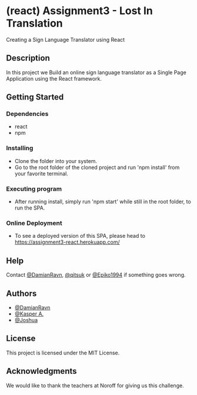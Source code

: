 # (react) Assignment3 - Lost In Translation

Creating a Sign Language Translator using React

## Description

In this project we Build an online sign language translator as a Single Page Application using the React framework.

## Getting Started

### Dependencies

* react
* npm

### Installing

* Clone the folder into your system.
* Go to the root folder of the cloned project and run 'npm install' from your favorite terminal.

### Executing program

* After running install, simply run 'npm start' while still in the root folder, to run the SPA.

### Online Deployment


* To see a deployed version of this SPA, please head to https://assignment3-react.herokuapp.com/

## Help

Contact [@DamianRavn](https://github.com/DamianRavn), [@qitsuk](https://github.com/qitsuk) or [@Epiko1994](https://github.com/Epiko1994) if something goes wrong.

## Authors

* [@DamianRavn](https://github.com/DamianRavn)
* [@Kasper A.](https://github.com/qitsuk)
* [@Joshua](https://github.com/Epiko1994)

## License

This project is licensed under the MIT License.

## Acknowledgments

We would like to thank the teachers at Noroff for giving us this challenge.
